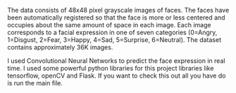 The data consists of 48x48 pixel grayscale images of faces. The faces have been automatically registered so that the face is more or less centered and occupies about the same amount of space in each image. 
Each image corresponds to a facial expression in one of seven categories (0=Angry, 1=Disgust, 2=Fear, 3=Happy, 4=Sad, 5=Surprise, 6=Neutral). The dataset contains approximately 36K images. 

I used Convolutional Neural Networks to predict the face expression in real time. 
I used some powerful python libraries for this project libraries like tensorflow, openCV and Flask. 
If you want to check this out all you have do is run the main file.
